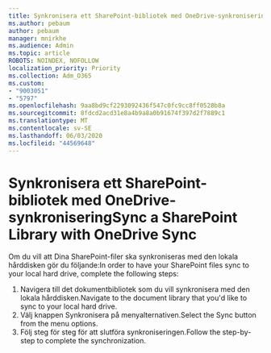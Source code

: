 ```yaml
---
title: Synkronisera ett SharePoint-bibliotek med OneDrive-synkronisering
ms.author: pebaum
author: pebaum
manager: mnirkhe
ms.audience: Admin
ms.topic: article
ROBOTS: NOINDEX, NOFOLLOW
localization_priority: Priority
ms.collection: Adm_O365
ms.custom:
- "9003051"
- "5797"
ms.openlocfilehash: 9aa8bd9cf2293092436f547c0fc9cc8ff0528b8a
ms.sourcegitcommit: 8fdcd2acd31e8a4b9a8a0b91674f397d2f7889c1
ms.translationtype: MT
ms.contentlocale: sv-SE
ms.lasthandoff: 06/03/2020
ms.locfileid: "44569648"
---
```

# <a name="sync-a-sharepoint-library-with-onedrive-sync"></a><span data-ttu-id="2eded-102">Synkronisera ett SharePoint-bibliotek med OneDrive-synkronisering</span><span class="sxs-lookup"><span data-stu-id="2eded-102">Sync a SharePoint Library with OneDrive Sync</span></span>

<span data-ttu-id="2eded-103">Om du vill att Dina SharePoint-filer ska synkroniseras med den lokala hårddisken gör du följande:</span><span class="sxs-lookup"><span data-stu-id="2eded-103">In order to have your SharePoint files sync to your local hard drive, complete the following steps:</span></span>

1. <span data-ttu-id="2eded-104">Navigera till det dokumentbibliotek som du vill synkronisera med den lokala hårddisken.</span><span class="sxs-lookup"><span data-stu-id="2eded-104">Navigate to the document library that you'd like to sync to your local hard drive.</span></span>
2. <span data-ttu-id="2eded-105">Välj knappen Synkronisera på menyalternativen.</span><span class="sxs-lookup"><span data-stu-id="2eded-105">Select the Sync button from the menu options.</span></span>
3. <span data-ttu-id="2eded-106">Följ steg för steg för att slutföra synkroniseringen.</span><span class="sxs-lookup"><span data-stu-id="2eded-106">Follow the step-by-step to complete the synchronization.</span></span>